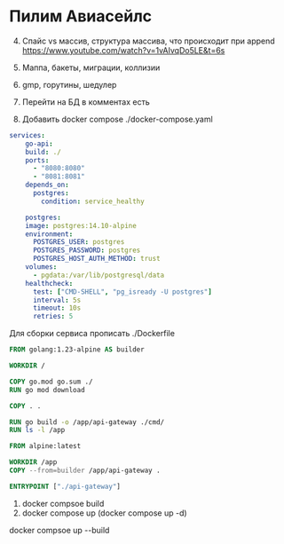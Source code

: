 # Пилим Авиасейлс

<!-- 1. Роздать реп кинуть инвайт mtvy
2.
    Запилить ручки

Post /flight body{filght_id, destination_from, destination_to …} rest 203, id
Get /flight/:id response 200, body{…}
Put /flight body{…} reps 200, id
Delete /flight/:id  -->


<!-- 3. Проверить в postman -->

4. Спайс vs массив, структура массива, что происходит при append https://www.youtube.com/watch?v=1vAIvqDo5LE&t=6s
5. Маппа, бакеты, миграции, коллизии 
6. gmp, горутины, шедулер

7. Перейти на БД в комментах есть
8. Добавить docker compose
./docker-compose.yaml

```yaml
services:
    go-api:
    build: ./
    ports:
      - "8080:8080"  
      - "8081:8081"
    depends_on:
      postgres:
        condition: service_healthy

    postgres:
    image: postgres:14.10-alpine
    environment:
      POSTGRES_USER: postgres
      POSTGRES_PASSWORD: postgres
      POSTGRES_HOST_AUTH_METHOD: trust
    volumes:
      - pgdata:/var/lib/postgresql/data  
    healthcheck:
      test: ["CMD-SHELL", "pg_isready -U postgres"]
      interval: 5s
      timeout: 10s
      retries: 5
```

Для сборки сервиса прописать ./Dockerfile

```Dockerfile
FROM golang:1.23-alpine AS builder

WORKDIR /

COPY go.mod go.sum ./
RUN go mod download

COPY . .

RUN go build -o /app/api-gateway ./cmd/
RUN ls -l /app

FROM alpine:latest 

WORKDIR /app
COPY --from=builder /app/api-gateway .

ENTRYPOINT ["./api-gateway"]
```

1. docker compsoe build
2. docker compose up (docker compose up -d)

docker compsoe up --build
